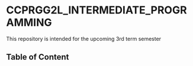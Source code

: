 # CCPRGG2L_INTERMEDIATE_PROGRAMMING
This repository is intended for the upcoming 3rd term semester

## Table of Content 
